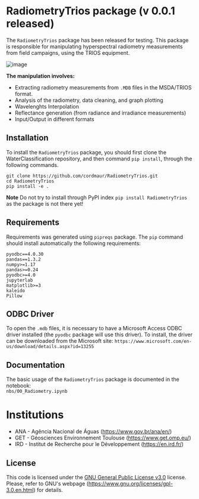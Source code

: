 # RadiometryTrios package (v 0.0.1 released)
The `RadiometryTrios` package has been released for testing. 
This package is responsible for manipulating hyperspectral radiometry measurements from field campaigns, using the TRIOS equipment. 

![image](https://user-images.githubusercontent.com/19617404/136028825-0f6d026d-9398-4bab-aed0-96d30a1b93b5.png)

<b>The manipulation involves:</b>
* Extracting radiometry measurements from `.MDB` files in the MSDA/TRIOS format.
* Analysis of the radiometry, data cleaning, and graph plotting
* Wavelenghts Interpolation
* Reflectance generation (from radiance and irradiance measurements)
* Input/Output in different formats

## Installation
To install the `RadiometryTrios` package, you should first clone the WaterClassification repository, and then command `pip install`, through the following commands. 
```
git clone https://github.com/cordmaur/RadiometryTrios.git
cd RadiometryTrios
pip install -e .
```

<b>Note</b> Do not try to install through PyPI index `pip install RadiometryTrios` as the package is not there yet! <br>

## Requirements
Requirements was generated using `pipreqs` package.
The `pip` command should install automatically the following requirements:
```
pyodbc==4.0.30
pandas==1.3.2
numpy>=1.17
pandas>=0.24
pyodbc>=4.0
jupyterlab
matplotlib>=3
kaleido
Pillow
```

## ODBC Driver
To open the `.mdb` files, it is necessary to have a Microsoft Access ODBC driver installed (the `pyodbc` package will use this driver). To install, the driver can be downloaded from the Microsoft site:
```https://www.microsoft.com/en-us/download/details.aspx?id=13255```

## Documentation
The basic usage of the `RadiometryTrios` package is documented in the notebook: <br>
```nbs/00_Radiometry.ipynb```

# Institutions
* ANA - Agência Nacional de Águas (https://www.gov.br/ana/en/)
* GET - Géosciences Environnement Toulouse (https://www.get.omp.eu/)
* IRD - Institut de Recherche pour le Développement (https://en.ird.fr/)

## License
This code is licensed under the [GNU General Public License v3.0](https://github.com/cordmaur/WaterDetect/blob/master/LICENSE) license. Please, refer to GNU's webpage  (https://www.gnu.org/licenses/gpl-3.0.en.html) for details.
